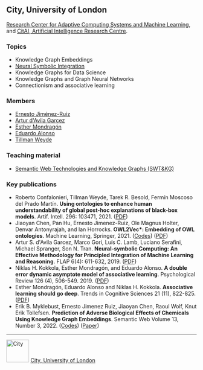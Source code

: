 ## City, University of London

[Research Center for Adaptive Computing Systems and Machine Learning](https://www.city.ac.uk/research/centres/acsml), and [CitAI, Artificial Intelligence Research Centre](https://cit-ai.net/).

### Topics
- Knowledge Graph Embeddings
- [Neural Symbolic Integration](https://www.city-data-science-institute.com/nesy)
- Knowledge Graphs for Data Science
- Knowledge Graphs and Graph Neural Networks
- Connectionism and associative learning

### Members
- [Ernesto Jiménez-Ruiz](https://www.city.ac.uk/about/people/academics/ernesto-jimenez-ruiz)
- [Artur d'Avila Garcez](https://www.city.ac.uk/about/people/academics/artur-davila-garcez)
- [Esther Mondragón](https://www.city.ac.uk/about/people/academics/esther-mondragon)
- [Eduardo Alonso](https://www.city.ac.uk/about/people/academics/eduardo-alonso)
- [Tillman Weyde](https://www.city.ac.uk/about/people/academics/tillman-weyde)

### Teaching material
- [Semantic Web Technologies and Knowledge Graphs (SWT&KG)](https://github.com/turing-knowledge-graphs/teaching/tree/main/city)


### Key publications
- Roberto Confalonieri, Tillman Weyde, Tarek R. Besold, Fermín Moscoso del Prado Martín. **Using ontologies to enhance human understandability of global post-hoc explanations of black-box models**. Artif. Intell. 296: 103471, 2021. ([PDF](https://openaccess.city.ac.uk/id/eprint/25719/))
- Jiaoyan Chen, Pan Hu, Ernesto Jimenez-Ruiz, Ole Magnus Holter, Denvar Antonyrajah, and Ian Horrocks. **OWL2Vec\*: Embedding of OWL ontologies**. Machine Learning, Springer, 2021. ([Codes](https://github.com/KRR-Oxford/OWL2Vec-Star/)) ([PDF](https://arxiv.org/abs/2009.14654))
- Artur S. d'Avila Garcez, Marco Gori, Luís C. Lamb, Luciano Serafini, Michael Spranger, Son N. Tran. **Neural-symbolic Computing: An Effective Methodology for Principled Integration of Machine Learning and Reasoning**. FLAP 6(4): 611-632, 2019. ([PDF](https://collegepublications.co.uk/ifcolog/?00033))
- Niklas H. Kokkola, Esther Mondragón, and Eduardo Alonso. **A double error dynamic asymptote model of associative learning**. Psychological Review 126 (4), 506-549. 2019. ([PDF](https://www.biorxiv.org/content/early/2018/12/15/210674))
- Esther Mondragón, Eduardo Alonso and Niklas H. Kokkola. **Associative learning should go deep**. Trends in Cognitive Sciences 21 (11), 822-825. ([PDF](https://www.cal-r.org/mondragon/home/Papers/Mondragon_Alonso_Kokkola-2017.pdf))
- Erik B. Myklebust, Ernesto Jimenez Ruiz, Jiaoyan Chen, Raoul Wolf, Knut Erik Tollefsen. **Prediction of Adverse Biological Effects of Chemicals Using Knowledge Graph Embeddings**. Semantic Web Volume 13, Number 3, 2022. ([Codes](https://github.com/NIVA-Knowledge-Graph/)) ([Paper](https://arxiv.org/abs/2112.04605))


---

<img src="https://raw.githubusercontent.com/turing-knowledge-graphs/teaching/main/city/city-logo.jpg" width="60" alt="City">   [City, University of London](https://www.city.ac.uk/)


